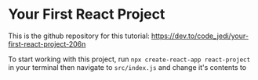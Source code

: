 # Your First React Project

This is the github repository for this tutorial: https://dev.to/code_jedi/your-first-react-project-206n

To start working with this project, run `npx create-react-app react-project` in your terminal then navigate to `src/index.js` and change it's contents to  
